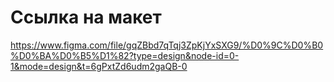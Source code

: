 # Ссылка на макет
https://www.figma.com/file/gqZBbd7qTqj3ZpKjYxSXG9/%D0%9C%D0%B0%D0%BA%D0%B5%D1%82?type=design&node-id=0-1&mode=design&t=6gPxtZd6udm2gaQB-0
